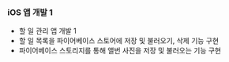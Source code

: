 ### iOS 앱 개발 1
  * 할 일 관리 앱 개발 1
  * 할 일 목록을 파이어베이스 스토어에 저장 및 불러오기, 삭제 기능 구현
  * 파이어베이스 스토리지를 통해 앨번 사진을 저장 및 불러오는 기능 구현
